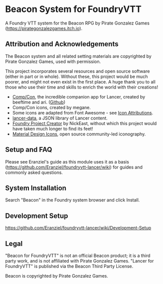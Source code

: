 # Beacon System for FoundryVTT
A Foundry VTT system for the Beacon RPG by Pirate Gonzalez Games (https://pirategonzalezgames.itch.io). 

## Attribution and Acknowledgements
The Beacon system and all related setting materials are copyrighted by Pirate Gonzalez Games, used with permission.

This project incorporates several resources and open source software (either in part or in whole). Without these, this project would be much poorer, and might not even exist in the first place. A huge thank you to all those who use their time and skills to enrich the world with their creations!
* [Comp/Con](https://compcon.app), the incredible companion app for Lancer, created by beeftime and ari. ([Github](https://github.com/massif-press/compcon))
* Comp/Con icons, created by megane.
* Some icons are adapted from Font Awesome - see [Icon Attributions](dist/assets/icons/ATTRIBUTION.md).
* [lancer-data](https://github.com/massif-press/lancer-data), a JSON library of Lancer content.
* [Foundry Project Creator](https://gitlab.com/foundry-projects/foundry-pc) by NickEast, without which this project would have taken much longer to find its feet!
* [Material Design Icons](https://materialdesignicons.com/), open source community-led iconography.

## Setup and FAQ
Please see Eranziel's guide as this module uses it as a basis (https://github.com/Eranziel/foundryvtt-lancer/wiki) for guides and commonly asked questions.

## System Installation
Search "Beacon" in the Foundry system browser and click Install.

## Development Setup

https://github.com/Eranziel/foundryvtt-lancer/wiki/Development-Setup

## Legal
"Beacon for FoundryVTT" is not an official Beacon product; it is a third party work, and is not affiliated with Pirate Gonzalez Games. "Lancer for FoundryVTT" is published via the Beacon Third Party License.

Beacon is copyrighted by Pirate Gonzalez Games.
